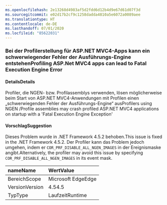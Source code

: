 ```yaml
---
ms.openlocfilehash: 2e13268d4983af5d2fdd6d12b4d9e67d61d07f3d
ms.sourcegitcommit: e02d17b2cf9c1258dadda4810a5e6072a0089aee
ms.translationtype: HT
ms.contentlocale: de-DE
ms.lasthandoff: 07/01/2020
ms.locfileid: "85622031"
---
```

### <a name="profiling-aspnet-mvc4-apps-can-lead-to-fatal-execution-engine-error"></a><span data-ttu-id="7f997-101">Bei der Profilerstellung für ASP.NET MVC4-Apps kann ein schwerwiegender Fehler der Ausführungs-Engine entstehen</span><span class="sxs-lookup"><span data-stu-id="7f997-101">Profiling ASP.Net MVC4 apps can lead to Fatal Execution Engine Error</span></span>

#### <a name="details"></a><span data-ttu-id="7f997-102">Details</span><span class="sxs-lookup"><span data-stu-id="7f997-102">Details</span></span>

<span data-ttu-id="7f997-103">Profiler, die NGEN- bzw. Profilassemblys verwenden, lösen möglicherweise beim Start von ASP.NET MVC4-Anwendungen mit Profilen einen „schwerwiegenden Fehler der Ausführungs-Engine“ aus</span><span class="sxs-lookup"><span data-stu-id="7f997-103">Profilers using NGEN /Profile assemblies may crash profiled ASP.NET MVC4 applications on startup with a 'Fatal Execution Engine Exception'</span></span>

#### <a name="suggestion"></a><span data-ttu-id="7f997-104">Vorschlag</span><span class="sxs-lookup"><span data-stu-id="7f997-104">Suggestion</span></span>

<span data-ttu-id="7f997-105">Dieses Problem wurde in .NET Framework 4.5.2 behoben.</span><span class="sxs-lookup"><span data-stu-id="7f997-105">This issue is fixed in the .NET Framework 4.5.2.</span></span> <span data-ttu-id="7f997-106">Der Profiler kann das Problem jedoch umgehen, indem er <code>COR_PRF_DISABLE_ALL_NGEN_IMAGES</code> in der Ereignismaske angibt.</span><span class="sxs-lookup"><span data-stu-id="7f997-106">Alternatively, the profiler may avoid this issue by specifying <code>COR_PRF_DISABLE_ALL_NGEN_IMAGES</code> in its event mask.</span></span>

| <span data-ttu-id="7f997-107">name</span><span class="sxs-lookup"><span data-stu-id="7f997-107">Name</span></span>    | <span data-ttu-id="7f997-108">Wert</span><span class="sxs-lookup"><span data-stu-id="7f997-108">Value</span></span>       |
|:--------|:------------|
| <span data-ttu-id="7f997-109">Bereich</span><span class="sxs-lookup"><span data-stu-id="7f997-109">Scope</span></span>   |<span data-ttu-id="7f997-110">Microsoft Edge</span><span class="sxs-lookup"><span data-stu-id="7f997-110">Edge</span></span>|
|<span data-ttu-id="7f997-111">Version</span><span class="sxs-lookup"><span data-stu-id="7f997-111">Version</span></span>|<span data-ttu-id="7f997-112">4.5</span><span class="sxs-lookup"><span data-stu-id="7f997-112">4.5</span></span>|
|<span data-ttu-id="7f997-113">Typ</span><span class="sxs-lookup"><span data-stu-id="7f997-113">Type</span></span>|<span data-ttu-id="7f997-114">Laufzeit</span><span class="sxs-lookup"><span data-stu-id="7f997-114">Runtime</span></span>|
